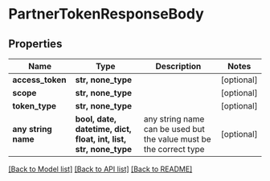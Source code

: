 # PartnerTokenResponseBody


## Properties
Name | Type | Description | Notes
------------ | ------------- | ------------- | -------------
**access_token** | **str, none_type** |  | [optional] 
**scope** | **str, none_type** |  | [optional] 
**token_type** | **str, none_type** |  | [optional] 
**any string name** | **bool, date, datetime, dict, float, int, list, str, none_type** | any string name can be used but the value must be the correct type | [optional]

[[Back to Model list]](../README.md#documentation-for-models) [[Back to API list]](../README.md#documentation-for-api-endpoints) [[Back to README]](../README.md)


